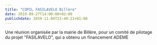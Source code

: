 ```yaml
---
title: "COPIL FASILAVELO Billère"
date: 2019-09-27T14:00:00+02:00
publishdate: 2019-11-04T23:40:21+01:00
---
```


Une réunion organisée par la mairie de Billère, pour un comité de pilotage
du projet "FASILAVELO", qui a obtenu un financement ADEME